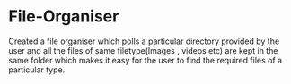 # File-Organiser
Created a file organiser which polls a particular directory provided by the user and all the files of same filetype(Images , videos etc) are kept in the same folder which makes it easy for the user to find the required files of a particular type.
